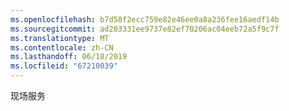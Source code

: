 ```yaml
---
ms.openlocfilehash: b7d58f2ecc759e82e46ee0a8a236fee16aedf14b
ms.sourcegitcommit: ad203331ee9737e82ef70206ac04eeb72a5f9c7f
ms.translationtype: MT
ms.contentlocale: zh-CN
ms.lasthandoff: 06/18/2019
ms.locfileid: "67210039"
---
```

现场服务